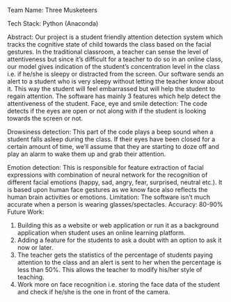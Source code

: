 Team Name: Three Musketeers

Tech Stack: Python (Anaconda)


Abstract: Our project is a student friendly attention detection system which tracks the cognitive state of child towards the class based on the facial gestures. 
In the traditional classroom, a teacher can sense the level of attentiveness but since it’s difficult for a teacher to do so in an online class, our model gives indication of the student’s concentration level in the class i.e. if he/she is sleepy or distracted from the screen. 
Our software sends an alert to a student who is very sleepy without letting the teacher know about it. This way the student will feel embarrassed but will help the student to regain attention.
The software has mainly 3 features which help detect the attentiveness of the student.
Face, eye and smile detection: The code detects if the eyes are open or not along with if the student is looking towards the screen or not. 

Drowsiness detection: This part of the code plays a beep sound when a student falls asleep during the class. If their eyes have been closed for a certain amount of time, we’ll assume that they are starting to doze off and play an alarm to wake them up and grab their attention.

Emotion detection: This is responsible for feature extraction of facial expressions with combination of neural network for the recognition of different facial emotions (happy, sad, angry, fear, surprised, neutral etc.). It is based upon human face gestures as we know face also reflects the human brain activities or emotions.
Limitation: The software isn’t much accurate when a person is wearing glasses/spectacles. 
Accuracy: 80-90%
Future Work: 
1. Building this as a website or web application or run it as a background application when student uses an online learning platform.
2. Adding a feature for the students to ask a doubt with an option to ask it now or later.
3. The teacher gets the statistics of the percentage of students paying attention to the class and an alert is sent to her when the percentage is less than 50%. This allows the  teacher to modify his/her style of teaching.
4. Work more on face recognition i.e. storing the face data of the student and check if he/she is the one in front of the camera.

